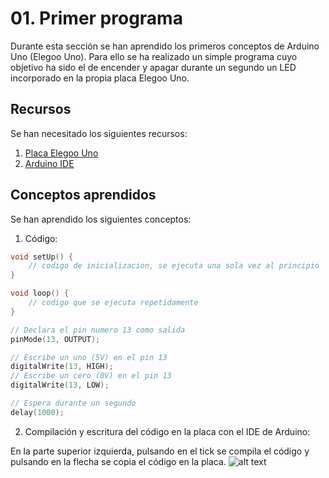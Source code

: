 # 01. Primer programa

Durante esta sección se han aprendido los primeros conceptos de Arduino Uno (Elegoo Uno). Para ello se ha realizado un simple programa cuyo objetivo ha sido el de encender y apagar durante un segundo un LED incorporado en la propia placa Elegoo Uno.

## Recursos

Se han necesitado los siguientes recursos:

1. [Placa Elegoo Uno](https://www.elegoo.com/en-es/products/elegoo-uno-r3-board)
2. [Arduino IDE](https://www.arduino.cc/en/software)

## Conceptos aprendidos

Se han aprendido los siguientes conceptos:

1. Código:

```C++
void setUp() {
    // codigo de inicializacion, se ejecuta una sola vez al principio
}
```

```C++
void loop() {
    // codigo que se ejecuta repetidamente
}
```

```C++
// Declara el pin numero 13 como salida
pinMode(13, OUTPUT);
```

```C++
// Escribe un uno (5V) en el pin 13
digitalWrite(13, HIGH);
// Escribe un cero (0V) en el pin 13
digitalWrite(13, LOW);
```

```C++
// Espera durante un segundo
delay(1000);
```

2. Compilación y escritura del código en la placa con el IDE de Arduino:

En la parte superior izquierda, pulsando en el tick se compila el código y pulsando en la flecha se copia el código en la placa.
![alt text](https://github.com/MrFork27/curso-arduino/01PrimerPrograma/01-primer-programa/primer_programa/images/01-compilacion-ejecucion.png)
